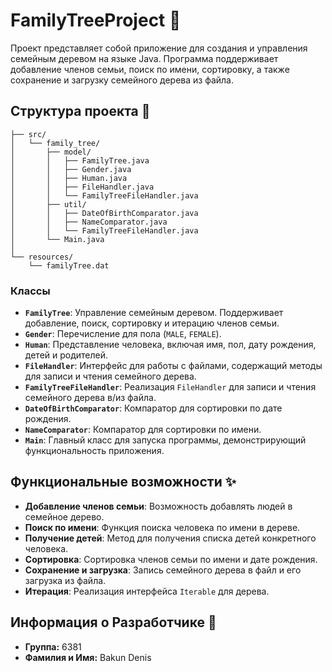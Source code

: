 # FamilyTreeProject 🌳

Проект представляет собой приложение для создания и управления семейным деревом на языке Java. Программа поддерживает добавление членов семьи, поиск по имени, сортировку, а также сохранение и загрузку семейного дерева из файла.

## Структура проекта 📂

```
├── src/
│   └── family_tree/
│       ├── model/
│       │   ├── FamilyTree.java
│       │   ├── Gender.java
│       │   ├── Human.java
│       │   ├── FileHandler.java
│       │   └── FamilyTreeFileHandler.java
│       ├── util/
│       │   ├── DateOfBirthComparator.java
│       │   ├── NameComparator.java
│       │   └── FamilyTreeFileHandler.java
│       └── Main.java
│
└── resources/
    └── familyTree.dat
```

### Классы

- **`FamilyTree`**: Управление семейным деревом. Поддерживает добавление, поиск, сортировку и итерацию членов семьи.
- **`Gender`**: Перечисление для пола (`MALE`, `FEMALE`).
- **`Human`**: Представление человека, включая имя, пол, дату рождения, детей и родителей.
- **`FileHandler`**: Интерфейс для работы с файлами, содержащий методы для записи и чтения семейного дерева.
- **`FamilyTreeFileHandler`**: Реализация `FileHandler` для записи и чтения семейного дерева в/из файла.
- **`DateOfBirthComparator`**: Компаратор для сортировки по дате рождения.
- **`NameComparator`**: Компаратор для сортировки по имени.
- **`Main`**: Главный класс для запуска программы, демонстрирующий функциональность приложения.

## Функциональные возможности ✨

- **Добавление членов семьи**: Возможность добавлять людей в семейное дерево.
- **Поиск по имени**: Функция поиска человека по имени в дереве.
- **Получение детей**: Метод для получения списка детей конкретного человека.
- **Сортировка**: Сортировка членов семьи по имени и дате рождения.
- **Сохранение и загрузка**: Запись семейного дерева в файл и его загрузка из файла.
- **Итерация**: Реализация интерфейса `Iterable` для дерева.

## Информация о Разработчике 👤

- **Группа:** 6381
- **Фамилия и Имя:** Bakun Denis
